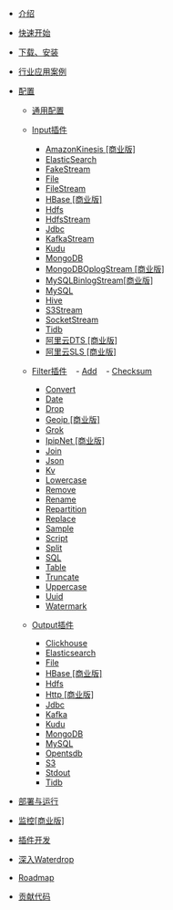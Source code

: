 - [介绍](/zh-cn/v1/README)

- [快速开始](/zh-cn/v1/quick-start)

- [下载、安装](/zh-cn/v1/installation)

- [行业应用案例](/zh-cn/v1/case_study/)

- [配置](/zh-cn/v1/configuration/base)
  - [通用配置](/zh-cn/v1/configuration/base)
  - [Input插件](/zh-cn/v1/configuration/input-plugin)
    - [AmazonKinesis [商业版]](/zh-cn/v1/configuration/input-plugins/AmazonKinesisStream)
    - [ElasticSearch](/zh-cn/v1/configuration/input-plugins/Elasticsearch)
    - [FakeStream](/zh-cn/v1/configuration/input-plugins/FakeStream)
    - [File](/zh-cn/v1/configuration/input-plugins/File)
    - [FileStream](/zh-cn/v1/configuration/input-plugins/FileStream)
    - [HBase [商业版]](/zh-cn/v1/configuration/input-plugins/HBase)
    - [Hdfs](/zh-cn/v1/configuration/input-plugins/Hdfs)
    - [HdfsStream](/zh-cn/v1/configuration/input-plugins/HdfsStream)
    - [Jdbc](/zh-cn/v1/configuration/input-plugins/Jdbc)
    - [KafkaStream](/zh-cn/v1/configuration/input-plugins/KafkaStream)
    - [Kudu](/zh-cn/v1/configuration/input-plugins/Kudu)
    - [MongoDB](/zh-cn/v1/configuration/input-plugins/MongoDB)
    - [MongoDBOplogStream [商业版]](/zh-cn/v1/configuration/input-plugins/MongoDBOplogStream)
    - [MySQLBinlogStream[商业版]](/zh-cn/v1/configuration/input-plugins/MySQLBinlogStream)
    - [MySQL](/zh-cn/v1/configuration/input-plugins/MySQL)
    - [Hive](/zh-cn/v1/configuration/input-plugins/Hive)
    - [S3Stream](/zh-cn/v1/configuration/input-plugins/S3Stream)
    - [SocketStream](/zh-cn/v1/configuration/input-plugins/SocketStream)
    - [Tidb](/zh-cn/v1/configuration/input-plugins/Tidb)
    - [阿里云DTS [商业版]](/zh-cn/v1/configuration/input-plugins/AliyunDtsStream)
    - [阿里云SLS [商业版]](/zh-cn/v1/configuration/input-plugins/AliyunSlsStream)
    
  - [Filter插件](/zh-cn/v1/configuration/filter-plugin)
    - [Add](/zh-cn/v1/configuration/filter-plugins/Add)
    - [Checksum](/zh-cn/v1/configuration/filter-plugins/Checksum)
    - [Convert](/zh-cn/v1/configuration/filter-plugins/Convert)
    - [Date](/zh-cn/v1/configuration/filter-plugins/Date)
    - [Drop](/zh-cn/v1/configuration/filter-plugins/Drop)
    - [Geoip [商业版]](/zh-cn/v1/configuration/filter-plugins/Geoip)
    - [Grok](/zh-cn/v1/configuration/filter-plugins/Grok)
    - [IpipNet [商业版]](/zh-cn/v1/configuration/filter-plugins/IpipNet)
    - [Join](/zh-cn/v1/configuration/filter-plugins/Join)
    - [Json](/zh-cn/v1/configuration/filter-plugins/Json)
    - [Kv](/zh-cn/v1/configuration/filter-plugins/Kv)
    - [Lowercase](/zh-cn/v1/configuration/filter-plugins/Lowercase)
    - [Remove](/zh-cn/v1/configuration/filter-plugins/Remove)
    - [Rename](/zh-cn/v1/configuration/filter-plugins/Rename)
    - [Repartition](/zh-cn/v1/configuration/filter-plugins/Repartition)
    - [Replace](/zh-cn/v1/configuration/filter-plugins/Replace)
    - [Sample](/zh-cn/v1/configuration/filter-plugins/Sample)
    - [Script](/zh-cn/v1/configuration/filter-plugins/Script)
    - [Split](/zh-cn/v1/configuration/filter-plugins/Split)
    - [SQL](/zh-cn/v1/configuration/filter-plugins/Sql)
    - [Table](/zh-cn/v1/configuration/filter-plugins/Table)
    - [Truncate](/zh-cn/v1/configuration/filter-plugins/Truncate)
    - [Uppercase](/zh-cn/v1/configuration/filter-plugins/Uppercase)
    - [Uuid](/zh-cn/v1/configuration/filter-plugins/Uuid)
    - [Watermark](/zh-cn/v1/configuration/filter-plugins/Watermark)

  - [Output插件](/zh-cn/v1/configuration/output-plugin)
    - [Clickhouse](/zh-cn/v1/configuration/output-plugins/Clickhouse)
    - [Elasticsearch](/zh-cn/v1/configuration/output-plugins/Elasticsearch)
    - [File](/zh-cn/v1/configuration/output-plugins/File)
    - [HBase [商业版]](/zh-cn/v1/configuration/output-plugins/HBase)
    - [Hdfs](/zh-cn/v1/configuration/output-plugins/Hdfs)
    - [Http [商业版]](/zh-cn/v1/configuration/output-plugins/Http)
    - [Jdbc](/zh-cn/v1/configuration/output-plugins/Jdbc)
    - [Kafka](/zh-cn/v1/configuration/output-plugins/Kafka)
    - [Kudu](/zh-cn/v1/configuration/output-plugins/Kudu)
    - [MongoDB](/zh-cn/v1/configuration/output-plugins/MongoDB)
    - [MySQL](/zh-cn/v1/configuration/output-plugins/MySQL)
    - [Opentsdb](/zh-cn/v1/configuration/output-plugins/Opentsdb)
    - [S3](/zh-cn/v1/configuration/output-plugins/S3)
    - [Stdout](/zh-cn/v1/configuration/output-plugins/Stdout)
    - [Tidb](/zh-cn/v1/configuration/output-plugins/Tidb)

- [部署与运行](/zh-cn/v1/deployment)

- [监控[商业版]](/zh-cn/v1/monitoring)

- [插件开发](/zh-cn/v1/developing-plugin)

- [深入Waterdrop](/zh-cn/v1/internal)

- [Roadmap](/zh-cn/v1/roadmap)

- [贡献代码](/zh-cn/v1/contribution.md)
